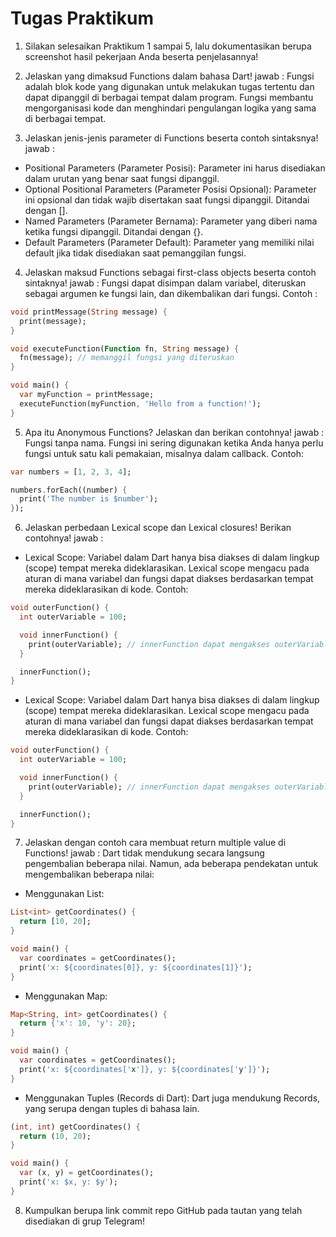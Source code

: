 # Tugas Praktikum
1. Silakan selesaikan Praktikum 1 sampai 5, lalu dokumentasikan berupa screenshot hasil pekerjaan Anda beserta penjelasannya!
2. Jelaskan yang dimaksud Functions dalam bahasa Dart!
jawab : Fungsi adalah blok kode yang digunakan untuk melakukan tugas tertentu dan dapat dipanggil di berbagai tempat dalam program. Fungsi membantu mengorganisasi kode dan menghindari pengulangan logika yang sama di berbagai tempat.

3. Jelaskan jenis-jenis parameter di Functions beserta contoh sintaksnya!
jawab : 
- Positional Parameters (Parameter Posisi): Parameter ini harus disediakan dalam urutan yang benar saat fungsi dipanggil.
- Optional Positional Parameters (Parameter Posisi Opsional): Parameter ini opsional dan tidak wajib disertakan saat fungsi dipanggil. Ditandai dengan [].
- Named Parameters (Parameter Bernama): Parameter yang diberi nama ketika fungsi dipanggil. Ditandai dengan {}.
- Default Parameters (Parameter Default): Parameter yang memiliki nilai default jika tidak disediakan saat pemanggilan fungsi.

4. Jelaskan maksud Functions sebagai first-class objects beserta contoh sintaknya!
jawab : Fungsi dapat disimpan dalam variabel, diteruskan sebagai argumen ke fungsi lain, dan dikembalikan dari fungsi.
Contoh :  
```dart 
void printMessage(String message) {
  print(message);
}

void executeFunction(Function fn, String message) {
  fn(message); // memanggil fungsi yang diteruskan
}

void main() {
  var myFunction = printMessage;
  executeFunction(myFunction, 'Hello from a function!');
}
```

5. Apa itu Anonymous Functions? Jelaskan dan berikan contohnya!
jawab : Fungsi tanpa nama. Fungsi ini sering digunakan ketika Anda hanya perlu fungsi untuk satu kali pemakaian, misalnya dalam callback.
Contoh:
```dart
var numbers = [1, 2, 3, 4];

numbers.forEach((number) {
  print('The number is $number');
});
```

6. Jelaskan perbedaan Lexical scope dan Lexical closures! Berikan contohnya!
jawab :
- Lexical Scope: Variabel dalam Dart hanya bisa diakses di dalam lingkup (scope) tempat mereka dideklarasikan. Lexical scope mengacu pada aturan di mana variabel dan fungsi dapat diakses berdasarkan tempat mereka dideklarasikan di kode.
Contoh:
```dart
void outerFunction() {
  int outerVariable = 100;

  void innerFunction() {
    print(outerVariable); // innerFunction dapat mengakses outerVariable
  }

  innerFunction();
}
```
- Lexical Scope: Variabel dalam Dart hanya bisa diakses di dalam lingkup (scope) tempat mereka dideklarasikan. Lexical scope mengacu pada aturan di mana variabel dan fungsi dapat diakses berdasarkan tempat mereka dideklarasikan di kode.
Contoh:
```dart
void outerFunction() {
  int outerVariable = 100;

  void innerFunction() {
    print(outerVariable); // innerFunction dapat mengakses outerVariable
  }

  innerFunction();
}
```

7. Jelaskan dengan contoh cara membuat return multiple value di Functions!
jawab : Dart tidak mendukung secara langsung pengembalian beberapa nilai. Namun, ada beberapa pendekatan untuk mengembalikan beberapa nilai:

- Menggunakan List:

```dart
List<int> getCoordinates() {
  return [10, 20];
}

void main() {
  var coordinates = getCoordinates();
  print('x: ${coordinates[0]}, y: ${coordinates[1]}');
}
```
- Menggunakan Map:

```dart
Map<String, int> getCoordinates() {
  return {'x': 10, 'y': 20};
}

void main() {
  var coordinates = getCoordinates();
  print('x: ${coordinates['x']}, y: ${coordinates['y']}');
}
```
- Menggunakan Tuples (Records di Dart):
Dart juga mendukung Records, yang serupa dengan tuples di bahasa lain.

```dart
(int, int) getCoordinates() {
  return (10, 20);
}

void main() {
  var (x, y) = getCoordinates();
  print('x: $x, y: $y');
}
```
8. Kumpulkan berupa link commit repo GitHub pada tautan yang telah disediakan di grup Telegram!
